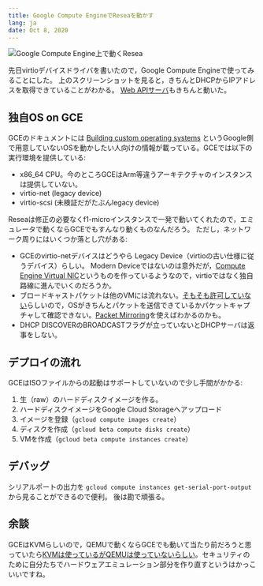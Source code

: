 ```yaml
---
title: Google Compute EngineでReseaを動かす
lang: ja
date: Oct 8, 2020
---
```


![Google Compute Engine上で動くResea](resea-on-gce.png)

先日virtioデバイスドライバを書いたので，Google Compute Engineで使ってみることにした。
上のスクリーンショットを見ると，きちんとDHCPからIPアドレスを取得できていることがわかる。
[Web APIサーバ](https://resea.org/docs/apps/webapi.html)もきちんと動いた。

## 独自OS on GCE
GCEのドキュメントには [Building custom operating systems](https://cloud.google.com/compute/docs/images/building-custom-os)
というGoogle側で用意していないOSを動かしたい人向けの情報が載っている。GCEでは以下の実行環境を提供している:

- x86_64 CPU。今のところGCEはArm等違うアーキテクチャのインスタンスは提供していない。
- virtio-net (legacy device)
- virtio-scsi (未検証だがたぶんlegacy device)

Reseaは修正の必要なくf1-microインスタンスで一発で動いてくれたので，エミュレータで動くならGCEでもすんなり動くものなんだろう。
ただし，ネットワーク周りにはいくつか落とし穴がある:

- GCEのvirtio-netデバイスはどうやら Legacy Device（virtioの古い仕様に従うデバイス）らしい。
  Modern Deviceではないのは意外だが，[Compute Engine Virtual NIC](https://git.kernel.org/pub/scm/linux/kernel/git/netdev/net-next.git/commit/?id=337d1ccb3dc917c5801f40e71374a63f3e18678b)というものを作っているようなので，virtioではなく独自路線に進んでいくのだろうか。
- ブロードキャストパケットは他のVMには流れない。[そもそも許可していない](https://cloud.google.com/vpc/docs/vpc)らしいので，OSがきちんとパケットを送信できているかパケットキャプチャして確認できない。[Packet Mirroring](https://cloud.google.com/vpc/docs/packet-mirroring)を使えばわかるのかも。
- DHCP DISCOVERのBROADCASTフラグが立っていないとDHCPサーバは返事をしない。

## デプロイの流れ
GCEはISOファイルからの起動はサポートしていないので少し手間がかかる:

1. 生（raw）のハードディスクイメージを作る。
2. ハードディスクイメージをGoogle Cloud Storageへアップロード
3. イメージを登録（`gcloud compute images create`）
4. ディスクを作成（`gcloud beta compute disks create`）
5. VMを作成（`gcloud beta compute instances create`）

## デバッグ
シリアルポートの出力を `gcloud compute instances get-serial-port-output` から見ることができるので便利。
後は勘で頑張る。

## 余談
GCEはKVMらしいので，QEMUで動くならGCEでも動いて当たり前だろうと思っていたら[KVMは使っているがQEMUは使っていないらしい](https://cloud.google.com/blog/products/gcp/7-ways-we-harden-our-kvm-hypervisor-at-google-cloud-security-in-plaintext)。セキュリティのために自分たちでハードウェアエミュレーション部分を作り直すというはかっこいいですね。
